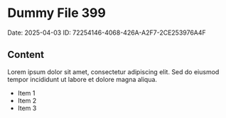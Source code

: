 # Dummy File 399

Date: 2025-04-03
ID: 72254146-4068-426A-A2F7-2CE253976A4F

## Content

Lorem ipsum dolor sit amet, consectetur adipiscing elit.
Sed do eiusmod tempor incididunt ut labore et dolore magna aliqua.

* Item 1
* Item 2
* Item 3
